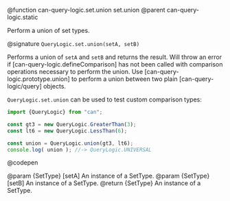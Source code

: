 @function can-query-logic.set.union set.union
@parent can-query-logic.static

Perform a union of set types.

@signature `QueryLogic.set.union(setA, setB)`

  Performs a union of `setA` and `setB` and returns the
  result.  Will throw an error if [can-query-logic.defineComparison] has
  not been called with comparison operations
  necessary to perform the union.  Use [can-query-logic.prototype.union]
  to perform a union between two plain [can-query-logic/query] objects.

  `QueryLogic.set.union` can be used to test custom comparison types:

  ```js
  import {QueryLogic} from "can";

  const gt3 = new QueryLogic.GreaterThan(3);
  const lt6 = new QueryLogic.LessThan(6);

  const union = QueryLogic.union(gt3, lt6);
  console.log( union ); //-> QueryLogic.UNIVERSAL
  ```
  @codepen

  @param {SetType} [setA] An instance of a SetType.
  @param {SetType} [setB] An instance of a SetType.
  @return {SetType} An instance of a SetType.

